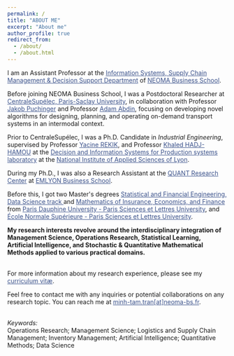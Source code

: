 ```yaml
---
permalink: /
title: "ABOUT ME"
excerpt: "About me"
author_profile: true
redirect_from: 
  - /about/
  - /about.html
---
```


I am an Assistant Professor at the <a href="https://neoma-bs.com/departements/information-systems-supply-chain-decision-making/" target="_blank" style="color:#3B528B;">Information Systems, Supply Chain Management & Decision Support Department</a> of <a href="https://neoma-bs.com/about-neoma/about-neoma-business-school/" target="_blank" style="color:#3B528B;">NEOMA Business School</a>. 

Before joining NEOMA Business School, I was a Postdoctoral Researcher at <a href="https://www.centralesupelec.fr/en" target="_blank" style="color:#3B528B;">CentraleSupélec, Paris-Saclay University</a>, in collaboration with Professor <a href="https://www.jakobpuchinger.com/" target="_blank" style="color:#3B528B;">Jakob Puchinger</a> and Professor <a href="https://cv.hal.science/adam-abdin" target="_blank" style="color:#3B528B;">Adam Abdin</a>, focusing on developing novel algorithms for designing, planning, and operating on-demand transport systems in an intermodal context.

Prior to CentraleSupélec, I was a Ph.D. Candidate in *Industrial Engineering*, supervised by Professor <a href="https://escp.eu/rekik-yacine" target="_blank" style="color:#3B528B;">Yacine REKIK</a>, and Professor  <a href="https://www.disp-lab.fr/user/52" target="_blank" style="color:#3B528B;">Khaled HADJ-HAMOU</a> at the <a href="https://www.disp-lab.fr/" target="_blank" style="color:#3B528B;">Decision and Information Systems for Production systems laboratory</a> at the <a href="https://www.insa-lyon.fr/en/" target="_blank" style="color:#3B528B;">National Institute of Applied Sciences of Lyon</a>. <br>

During my Ph.D., I was also a Research Assistant at the <a href="https://aim.em-lyon.com/quant/" target="_blank" style="color:#3B528B;">QUANT Research Center</a> at <a href="https://em-lyon.com/en" target="_blank" style="color:#3B528B;">EMLYON Business School</a>. <br>

Before this, I got two Master's degrees <a href="https://dauphine.psl.eu/en/training/masters-degrees/mathematics-and-applied-mathematics/masters-year-2-statistical-and-financial-engineering" target="_blank" style="color:#3B528B;">Statistical and Financial Engineering, Data Science track </a> and <a href="https://dauphine.psl.eu/en/training/masters-degrees/mathematics-and-applied-mathematics/m2-masef" target="_blank" style="color:#3B528B;"> Mathematics of Insurance, Economics, and Finance </a> from <a href="https://dauphine.psl.eu/en/" target="_blank" style="color:#3B528B;">Paris Dauphine University - Paris Sciences et Lettres University</a>, and <a href="https://www.ens.psl.eu/en" target="_blank" style="color:#3B528B;">École Normale Supérieure - Paris Sciences et Lettres University</a>. <br>

**My research interests revolve around the interdisciplinary integration of Management Science, Operations Research, Statistical Learning, Artificial Intelligence, and Stochastic & Quantitative Mathematical Methods applied to various practical domains.** <br> <br> 

For more information about my research experience, please see my <a href="https://mathnimnart.github.io/cv/" target="_blank" style="color:#3B528B;">curriculum vitæ</a>. <br>

Feel free to contact me with any inquiries or potential collaborations on any research topic.
You can reach me at <a href="mailto:minh-tam.tran@neoma-bs.fr" target="_blank" style="color:#3B528B;">minh-tam.tran[at]neoma-bs.fr</a>.  <br> <br>  
  
*Keywords:*<br>
Operations Research; Management Science; Logistics and Supply Chain Management; Inventory Management; Artificial Intelligence; Quantitative Methods; Data Science <br>
